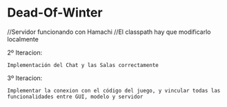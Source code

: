 # Dead-Of-Winter

//Servidor funcionando con Hamachi
//El classpath hay que modificarlo localmente

2º Iteracion:

	Implementación del Chat y las Salas correctamente
	
3º Iteracion:

	Implementar la conexion con el código del juego, y vincular todas las funcionalidades entre GUI, modelo y servidor


